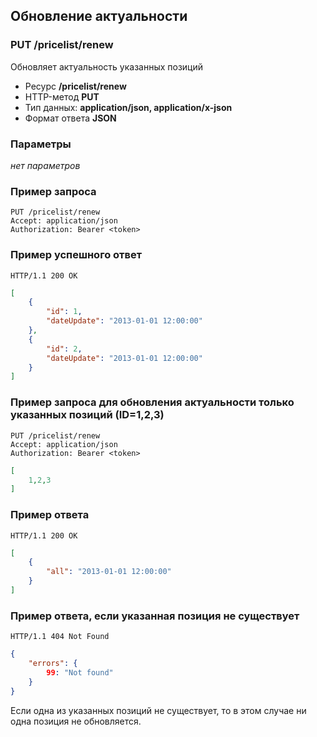 ## Обновление актуальности

### PUT /pricelist/renew

Обновляет актуальность указанных позиций

- Ресурс **/pricelist/renew**
- HTTP-метод **PUT**
- Тип данных: **application/json, application/x-json**
- Формат ответа **JSON**

### Параметры

*нет параметров*

### Пример запроса

```http
PUT /pricelist/renew
Accept: application/json
Authorization: Bearer <token>
```

### Пример успешного ответ

```http
HTTP/1.1 200 OK
```
```json
[
    {
        "id": 1, 
        "dateUpdate": "2013-01-01 12:00:00"
    },
    {
        "id": 2, 
        "dateUpdate": "2013-01-01 12:00:00"
    }
]
```

### Пример запроса для обновления актуальности только указанных позиций (ID=1,2,3)

```http
PUT /pricelist/renew
Accept: application/json
Authorization: Bearer <token>
```
```json
[
    1,2,3
]
```

### Пример ответа

```http
HTTP/1.1 200 OK
```
```json
[
    {
        "all": "2013-01-01 12:00:00"
    }
]
```

### Пример ответа, если указанная позиция не существует

```
HTTP/1.1 404 Not Found
```
```json
{
    "errors": {
        99: "Not found"
    }
}
```
Если одна из указанных позиций не существует, то в этом случае ни одна позиция не обновляется.
